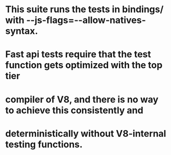 # This suite runs the tests in bindings/ with --js-flags=--allow-natives-syntax.
# Fast api tests require that the test function gets optimized with the top tier
# compiler of V8, and there is no way to achieve this consistently and
# deterministically  without V8-internal testing functions.
